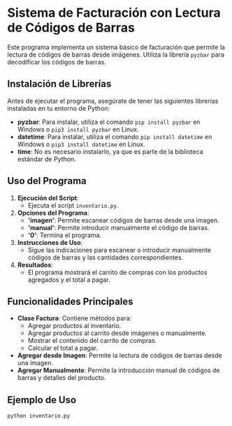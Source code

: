 # Sistema de Facturación con Lectura de Códigos de Barras

Este programa implementa un sistema básico de facturación que permite la lectura de códigos de barras desde imágenes. Utiliza la librería `pyzbar` para decodificar los códigos de barras.

## Instalación de Librerías

Antes de ejecutar el programa, asegúrate de tener las siguientes librerías instaladas en tu entorno de Python:

- **pyzbar**: Para instalar, utiliza el comando `pip install pyzbar` en Windows o `pip3 install pyzbar` en Linux.
- **datetime**: Para instalar, utiliza el comando `pip install datetime` en Windows o `pip3 install datetime` en Linux.
- **time**: No es necesario instalarlo, ya que es parte de la biblioteca estándar de Python.

## Uso del Programa

1. **Ejecución del Script**:
    - Ejecuta el script `inventario.py`.
2. **Opciones del Programa**:
    - **'imagen'**: Permite escanear códigos de barras desde una imagen.
    - **'manual'**: Permite introducir manualmente el código de barras.
    - **'0'**: Termina el programa.
3. **Instrucciones de Uso**:
    - Sigue las indicaciones para escanear o introducir manualmente códigos de barras y las cantidades correspondientes.
4. **Resultados**:
    - El programa mostrará el carrito de compras con los productos agregados y el total a pagar.

## Funcionalidades Principales

- **Clase Factura**: Contiene métodos para:
    - Agregar productos al inventario.
    - Agregar productos al carrito desde imágenes o manualmente.
    - Mostrar el contenido del carrito de compras.
    - Calcular el total a pagar.
- **Agregar desde Imagen**: Permite la lectura de códigos de barras desde una imagen.
- **Agregar Manualmente**: Permite la introducción manual de códigos de barras y detalles del producto.

## Ejemplo de Uso

```bash
python inventario.py

